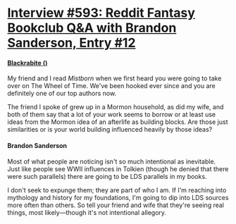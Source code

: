 # [Interview #593: Reddit Fantasy Bookclub Q&A with Brandon Sanderson, Entry #12](https://www.theoryland.com/intvmain.php?i=593#12)

#### [Blackrabite ()](http://www.reddit.com/r/Fantasy_Bookclub/comments/fuq0p/qa_with_brandon_sanderson/c1iw1t4)

My friend and I read
*Mistborn*
when we first heard you were going to take over on The Wheel of Time. We've been hooked ever since and you are definitely one of our top authors now.

The friend I spoke of grew up in a Mormon household, as did my wife, and both of them say that a lot of your work seems to borrow or at least use ideas from the Mormon idea of an afterlife as building blocks. Are those just similarities or is your world building influenced heavily by those ideas?

#### Brandon Sanderson

Most of what people are noticing isn't so much intentional as inevitable. Just like people see WWII influences in Tolkien (though he denied that there were such parallels) there are going to be LDS parallels in my books.

I don't seek to expunge them; they are part of who I am. If I'm reaching into mythology and history for my foundations, I'm going to dip into LDS sources more often than others. So tell your friend and wife that they're seeing real things, most likely—though it's not intentional allegory.

